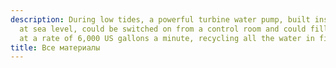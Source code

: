 ```yaml
---
description: During low tides, a powerful turbine water pump, built inside a cave
  at sea level, could be switched on from a control room and could fill the tanks
  at a rate of 6,000 US gallons a minute, recycling all the water in five hours.
title: Все материалы
---
```



